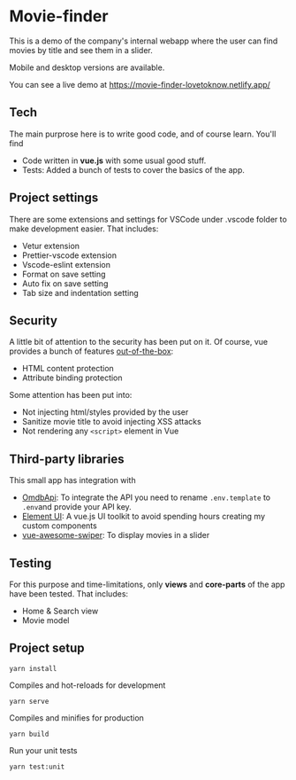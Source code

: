 # Movie-finder

This is a demo of the company's internal webapp where the user can find movies by title and see them in a slider.

Mobile and desktop versions are available.

You can see a live demo at https://movie-finder-lovetoknow.netlify.app/

## Tech

The main purprose here is to write good code, and of course learn. You'll find

- Code written in **vue.js** with some usual good stuff.
- Tests: Added a bunch of tests to cover the basics of the app.

## Project settings

There are some extensions and settings for VSCode under .vscode folder to make development easier. That includes:

- Vetur extension
- Prettier-vscode extension
- Vscode-eslint extension
- Format on save setting
- Auto fix on save setting
- Tab size and indentation setting

## Security

A little bit of attention to the security has been put on it. Of course, vue provides a bunch of features [out-of-the-box](https://vuejs.org/v2/guide/security.html):

- HTML content protection
- Attribute binding protection

Some attention has been put into:

- Not injecting html/styles provided by the user
- Sanitize movie title to avoid injecting XSS attacks
- Not rendering any `<script>` element in Vue

## Third-party libraries

This small app has integration with

- [OmdbApi](https://www.omdbapi.com/): To integrate the API you need to rename `.env.template` to `.env`and provide your API key.
- [Element UI](https://github.com/ElemeFE/element): A vue.js UI toolkit to avoid spending hours creating my custom components
- [vue-awesome-swiper](https://github.com/surmon-china/vue-awesome-swiper): To display movies in a slider

## Testing

For this purpose and time-limitations, only **views** and **core-parts** of the app have been tested. That includes:

- Home & Search view
- Movie model

## Project setup

```
yarn install
```

Compiles and hot-reloads for development

```
yarn serve
```

Compiles and minifies for production

```
yarn build
```

Run your unit tests

```
yarn test:unit
```
